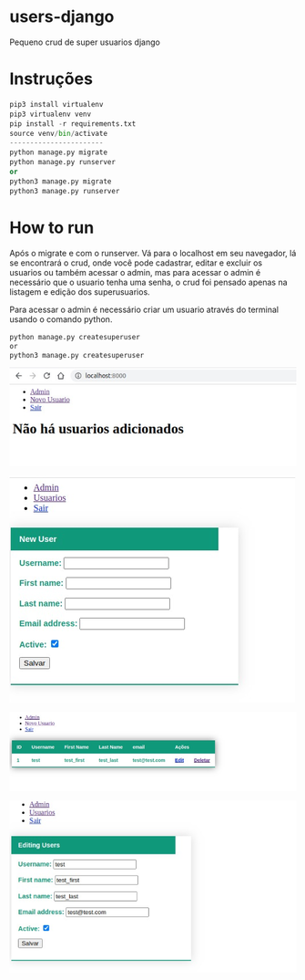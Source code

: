 # users-django
Pequeno crud de super usuarios django

# Instruções

```python
pip3 install virtualenv
pip3 virtualenv venv
pip install -r requirements.txt
source venv/bin/activate
-----------------------
python manage.py migrate
python manage.py runserver
or
python3 manage.py migrate
python3 manage.py runserver

```
# How to run
Após o migrate e com o runserver.
Vá para o localhost em seu navegador, lá se encontrará o crud, onde você pode cadastrar, editar e excluir os usuarios ou também acessar o admin,
mas para acessar o admin é necessário que o usuario tenha uma senha, o crud foi pensado apenas na listagem e edição dos superusuarios. 

Para acessar o admin é necessário criar um usuario através do terminal usando o comando python.

```
python manage.py createsuperuser
or
python3 manage.py createsuperuser

```

![alt text](https://github.com/gljooj/users-django/blob/master/images_readme/1.jpeg?raw=true)

![alt text](https://github.com/gljooj/users-django/blob/master/images_readme/2.jpeg?raw=true)

![alt text](https://github.com/gljooj/users-django/blob/master/images_readme/3.jpeg?raw=true)

![alt text](https://github.com/gljooj/users-django/blob/master/images_readme/4.jpeg?raw=true)
